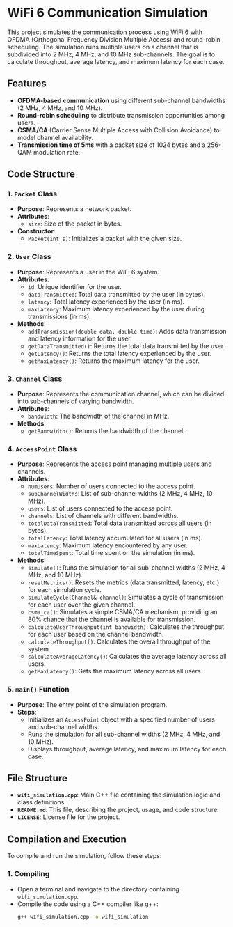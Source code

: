 # WiFi 6 Communication Simulation

This project simulates the communication process using WiFi 6 with OFDMA (Orthogonal Frequency Division Multiple Access) and round-robin scheduling. The simulation runs multiple users on a channel that is subdivided into 2 MHz, 4 MHz, and 10 MHz sub-channels. The goal is to calculate throughput, average latency, and maximum latency for each case.

## Features
- **OFDMA-based communication** using different sub-channel bandwidths (2 MHz, 4 MHz, and 10 MHz).
- **Round-robin scheduling** to distribute transmission opportunities among users.
- **CSMA/CA** (Carrier Sense Multiple Access with Collision Avoidance) to model channel availability.
- **Transmission time of 5ms** with a packet size of 1024 bytes and a 256-QAM modulation rate.

## Code Structure

### 1. **`Packet` Class**
- **Purpose**: Represents a network packet.
- **Attributes**:
  - `size`: Size of the packet in bytes.
- **Constructor**:
  - `Packet(int s)`: Initializes a packet with the given size.
  
### 2. **`User` Class**
- **Purpose**: Represents a user in the WiFi 6 system.
- **Attributes**:
  - `id`: Unique identifier for the user.
  - `dataTransmitted`: Total data transmitted by the user (in bytes).
  - `latency`: Total latency experienced by the user (in ms).
  - `maxLatency`: Maximum latency experienced by the user during transmissions (in ms).
- **Methods**:
  - `addTransmission(double data, double time)`: Adds data transmission and latency information for the user.
  - `getDataTransmitted()`: Returns the total data transmitted by the user.
  - `getLatency()`: Returns the total latency experienced by the user.
  - `getMaxLatency()`: Returns the maximum latency for the user.

### 3. **`Channel` Class**
- **Purpose**: Represents the communication channel, which can be divided into sub-channels of varying bandwidth.
- **Attributes**:
  - `bandwidth`: The bandwidth of the channel in MHz.
- **Methods**:
  - `getBandwidth()`: Returns the bandwidth of the channel.

### 4. **`AccessPoint` Class**
- **Purpose**: Represents the access point managing multiple users and channels.
- **Attributes**:
  - `numUsers`: Number of users connected to the access point.
  - `subChannelWidths`: List of sub-channel widths (2 MHz, 4 MHz, 10 MHz).
  - `users`: List of users connected to the access point.
  - `channels`: List of channels with different bandwidths.
  - `totalDataTransmitted`: Total data transmitted across all users (in bytes).
  - `totalLatency`: Total latency accumulated for all users (in ms).
  - `maxLatency`: Maximum latency encountered by any user.
  - `totalTimeSpent`: Total time spent on the simulation (in ms).
- **Methods**:
  - `simulate()`: Runs the simulation for all sub-channel widths (2 MHz, 4 MHz, and 10 MHz).
  - `resetMetrics()`: Resets the metrics (data transmitted, latency, etc.) for each simulation cycle.
  - `simulateCycle(Channel& channel)`: Simulates a cycle of transmission for each user over the given channel.
  - `csma_ca()`: Simulates a simple CSMA/CA mechanism, providing an 80% chance that the channel is available for transmission.
  - `calculateUserThroughput(int bandwidth)`: Calculates the throughput for each user based on the channel bandwidth.
  - `calculateThroughput()`: Calculates the overall throughput of the system.
  - `calculateAverageLatency()`: Calculates the average latency across all users.
  - `getMaxLatency()`: Gets the maximum latency across all users.

### 5. **`main()` Function**
- **Purpose**: The entry point of the simulation program.
- **Steps**:
  - Initializes an `AccessPoint` object with a specified number of users and sub-channel widths.
  - Runs the simulation for all sub-channel widths (2 MHz, 4 MHz, and 10 MHz).
  - Displays throughput, average latency, and maximum latency for each case.

## File Structure

- **`wifi_simulation.cpp`**: Main C++ file containing the simulation logic and class definitions.
- **`README.md`**: This file, describing the project, usage, and code structure.
- **`LICENSE`**: License file for the project.

## Compilation and Execution

To compile and run the simulation, follow these steps:

### 1. **Compiling**
- Open a terminal and navigate to the directory containing `wifi_simulation.cpp`.
- Compile the code using a C++ compiler like g++:
  ```bash
  g++ wifi_simulation.cpp -o wifi_simulation
